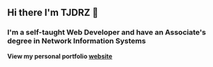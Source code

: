 ## Hi there I'm TJDRZ 👋

### I'm a self-taught Web Developer and have an Associate's degree in Network Information Systems

**View my personal portfolio [website](https://tjdrz.com)**
